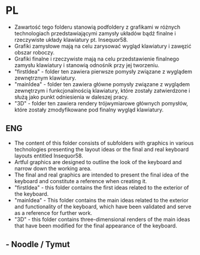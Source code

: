 # PL

- Zawartość tego folderu stanowią podfoldery z grafikami w różnych technologiach przedstawiającymi zamysły układów bądź finalne i rzeczywiste układy klawiatury pt. Insequor58.
- Grafiki zamysłowe mają na celu zarysować wygląd klawiatury i zawęzić obszar roboczy.
- Grafiki finalne i rzeczywiste mają na celu przedstawienie finalnego zamysłu klawiatury i stanowią odnośnik przy jej tworzeniu.
- "firstIdea" - folder ten zawiera pierwsze pomysły związane z wyglądem zewnętrznym klawiatury.
- "mainIdea" - folder ten zawiera główne pomysły związane z wyglądem zewnętrzym i funkcjonalnością klawiatury, które zostały zatwierdzone i służą jako punkt odniesienia w daleszej pracy.
- "3D" - folder ten zawiera rendery trójwymiarowe głównych pomysłów, które zostały zmodyfikowane pod finalny wygląd klawiatury.

## ENG

- The content of this folder consists of subfolders with graphics in various technologies presenting the layout ideas or the final and real keyboard layouts entitled Insequor58.
- Artful graphics are designed to outline the look of the keyboard and narrow down the working area.
- The final and real graphics are intended to present the final idea of ​​the keyboard and constitute a reference when creating it.
- "firstIdea" - this folder contains the first ideas related to the exterior of the keyboard.
- "mainIdea" - This folder contains the main ideas related to the exterior and functionality of the keyboard, which have been validated and serve as a reference for further work.
- "3D" - this folder contains three-dimensional renders of the main ideas that have been modified for the final appearance of the keyboard.

## - Noodle / Tymut
